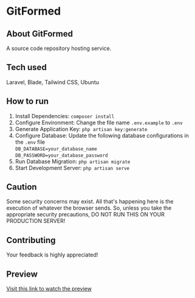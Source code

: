 # GitFormed

## About GitFormed
A source code repository hosting service.

## Tech used
Laravel, Blade, Tailwind CSS, Ubuntu

## How to run
1. Install Dependencies: `composer install`<br>
2. Configure Environment: Change the file name `.env.example` to `.env` <br>
3. Generate Application Key: `php artisan key:generate` <br>
4. Configure Database: Update the following database configurations in the `.env` file <br>
`DB_DATABASE=your_database_name` <br>
`DB_PASSWORD=your_database_password`
5. Run Database Migration: `php artisan migrate` <br>
6. Start Development Server: `php artisan serve`

## Caution
Some security concerns may exist. All that's happening here is the execution of whatever the browser sends.
So, unless you take the appropriate security precautions, DO NOT RUN THIS ON YOUR PRODUCTION SERVER!

## Contributing
Your feedback is highly appreciated!

## Preview
[Visit this link to watch the preview](https://drive.google.com/drive/folders/18lB7CUtwAFAI_rB6XEqoNUn2tgp3H8rQ?usp=drive_link)
